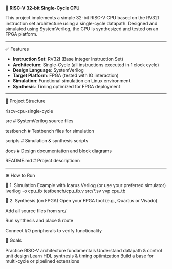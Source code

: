 🧠 **RISC-V 32-bit Single-Cycle CPU**

This project implements a simple 32-bit RISC-V CPU based on the RV32I instruction set architecture using a single-cycle datapath. Designed and simulated using SystemVerilog, the CPU is synthesized and tested on an FPGA platform.

---

✅ Features

- **Instruction Set**: RV32I (Base Integer Instruction Set)
- **Architecture**: Single-Cycle (all instructions executed in 1 clock cycle)
- **Design Language**: SystemVerilog
- **Target Platform**: FPGA (tested with IO interaction)
- **Simulation**: Functional simulation on Linux environment
- **Synthesis**: Timing optimized for FPGA deployment

---

📁 Project Structure


riscv-cpu-single-cycle

src        # SystemVerilog source files

testbench  # Testbench files for simulation

scripts    # Simulation & synthesis scripts

docs       # Design documentation and block diagrams

README.md  # Project descriptionn

---

⚙️ How to Run

🔧 1. Simulation
Example with Icarus Verilog (or use your preferred simulator)
iverilog -o cpu_tb testbench/cpu_tb.v src/*.sv
vvp cpu_tb

🔩 2. Synthesis (on FPGA)
Open your FPGA tool (e.g., Quartus or Vivado)

Add all source files from src/

Run synthesis and place & route

Connect I/O peripherals to verify functionality

🎯 Goals

Practice RISC-V architecture fundamentals
Understand datapath & control unit design
Learn HDL synthesis & timing optimization
Build a base for multi-cycle or pipelined extensions



   
